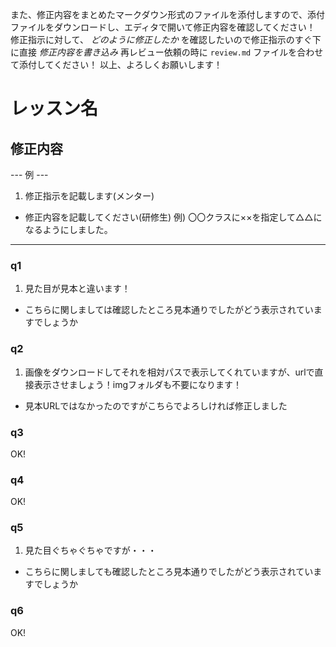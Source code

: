 
また、修正内容をまとめたマークダウン形式のファイルを添付しますので、添付ファイルをダウンロードし、エディタで開いて修正内容を確認してください！
修正指示に対して、 *どのように修正したか* を確認したいので修正指示のすぐ下に直接 *修正内容を書き込み* 
再レビュー依頼の時に `review.md` ファイルを合わせて添付してください！
以上、よろしくお願いします！

# レッスン名
## 修正内容
--- 例 ---
1. 修正指示を記載します(メンター)
  - 修正内容を記載してください(研修生)
    例) 〇〇クラスに××を指定して△△になるようにしました。
----------

### q1
1. 見た目が見本と違います！
  - こちらに関しましては確認したところ見本通りでしたがどう表示されていますでしょうか

### q2
1. 画像をダウンロードしてそれを相対パスで表示してくれていますが、urlで直接表示させましょう！imgフォルダも不要になります！
  - 見本URLではなかったのですがこちらでよろしければ修正しました

### q3
OK!

### q4
OK!

### q5
1. 見た目ぐちゃぐちゃですが・・・
  - こちらに関しましても確認したところ見本通りでしたがどう表示されていますでしょうか

### q6
OK!